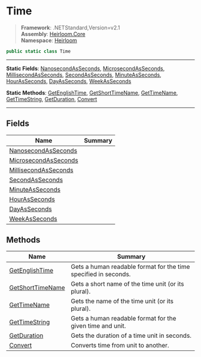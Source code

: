 # Time

> **Framework**: .NETStandard,Version=v2.1  
> **Assembly**: [Heirloom.Core][0]  
> **Namespace**: [Heirloom][0]  

```cs
public static class Time
```

--------------------------------------------------------------------------------

**Static Fields**: [NanosecondAsSeconds][1], [MicrosecondAsSeconds][2], [MillisecondAsSeconds][3], [SecondAsSeconds][4], [MinuteAsSeconds][5], [HourAsSeconds][6], [DayAsSeconds][7], [WeekAsSeconds][8]

**Static Methods**: [GetEnglishTime][9], [GetShortTimeName][10], [GetTimeName][11], [GetTimeString][12], [GetDuration][13], [Convert][14]

--------------------------------------------------------------------------------

## Fields

| Name                      | Summary |
|---------------------------|---------|
| [NanosecondAsSeconds][1]  |         |
| [MicrosecondAsSeconds][2] |         |
| [MillisecondAsSeconds][3] |         |
| [SecondAsSeconds][4]      |         |
| [MinuteAsSeconds][5]      |         |
| [HourAsSeconds][6]        |         |
| [DayAsSeconds][7]         |         |
| [WeekAsSeconds][8]        |         |

## Methods

| Name                   | Summary                                                         |
|------------------------|-----------------------------------------------------------------|
| [GetEnglishTime][9]    | Gets a human readable format for the time specified in seconds. |
| [GetShortTimeName][10] | Gets a short name of the time unit (or its plural).             |
| [GetTimeName][11]      | Gets the name of the time unit (or its plural).                 |
| [GetTimeString][12]    | Gets a human readable format for the given time and unit.       |
| [GetDuration][13]      | Gets the duration of a time unit in seconds.                    |
| [Convert][14]          | Converts time from unit to another.                             |

[0]: ..\Heirloom.Core.md
[1]: Heirloom.Time.NanosecondAsSeconds.md
[2]: Heirloom.Time.MicrosecondAsSeconds.md
[3]: Heirloom.Time.MillisecondAsSeconds.md
[4]: Heirloom.Time.SecondAsSeconds.md
[5]: Heirloom.Time.MinuteAsSeconds.md
[6]: Heirloom.Time.HourAsSeconds.md
[7]: Heirloom.Time.DayAsSeconds.md
[8]: Heirloom.Time.WeekAsSeconds.md
[9]: Heirloom.Time.GetEnglishTime.md
[10]: Heirloom.Time.GetShortTimeName.md
[11]: Heirloom.Time.GetTimeName.md
[12]: Heirloom.Time.GetTimeString.md
[13]: Heirloom.Time.GetDuration.md
[14]: Heirloom.Time.Convert.md
